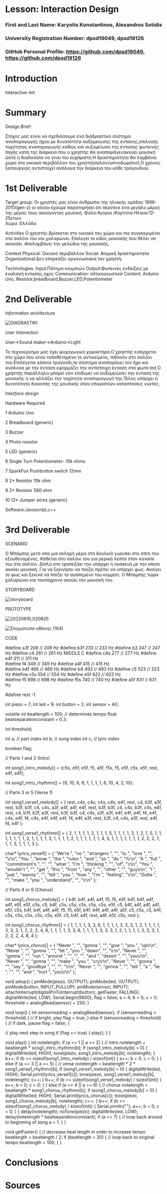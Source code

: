 # Lesson: Interaction Design

### First and Last Name: Karyotis Konstantinos, Alexandros Sotidis
### University Registration Number: dpsd19049, dpsd19126 
### GitHub Personal Profile: https://github.com/dpsd19049, https://github.com/dpsd19126

# Introduction
Interactive-Art
# Summary
Design Brief:


Στόχος μας είναι να σχεδιάσουμε ένα διαδραστικό σύστημα αναπαραγωγής ήχου με δυνατότητα αυξομείωσης της έντασης,επιλογής ταχύτητας αναπαραγωγής καθώς  και αυξομείωση της έντασης φωτεινής πηγής κατά της διάρκεια που ο χρηστής θα αναπαράγει/ακούει μουσική ώστε η διαδικασία να γίνει πιο ευχάριστη.Η δραστηριότητα θα λαμβάνει χώρο στο οικιακό περιβάλλον του χρηστή(σαλόνι/υπνοδωμάτιο).Ο χρόνος λειτουργιάς αντιστοιχεί ανάλογα την διάρκεια του κάθε τραγουδιού.


# 1st Deliverable

Target group:
	Οι χρηστές μας είναι άνθρωποι της ηλιακής ομάδας 1996-2010(gen-z) οι οποίοι έχουμε παρατηρήσει ότι περνάνε ένα μεγάλο μέρος της μέρας τους ακούγοντας μουσική.
  Φύλο:Αγόρια /Κορίτσια
	Ηλικια:12-25ετων	
	Χώρα :Ελλάδα

Activities 
	Ο χρηστής βρίσκεται στο οικιακό του χώρο και πιο συγκεκριμένα στο σαλόνι του και χαλαρώνει. 
	Επιλεγεί το είδος μουσικής που θέλει να ακούσει.
	Απολαμβάνει την μελώδια της μουσικής.

Context
	Physical: Οικιακό περιβάλλον 
	Social: Ατομική δραστηριότητα 
	Organizational:Δεν επηρεάζει οργανωσιακά τον χρηστή.


Τechnologies: 
	Input:Πάτημα κουμπιών
	Output:Φωτεινές ενδείξεις με εναλαγή εντασης,ηχος
	Communication: οπτικοαουστικά 
	Content: Arduino Uno,  Resistor,breadboard,Buzzer,LED,Potentiometer



# 2nd Deliverable
*Information architecture*



![DIADRASTIKI](https://user-images.githubusercontent.com/100956044/173054574-3adebb13-2a68-4aa4-a0eb-68d8d49d2452.png)



*User Interaction*

User->Sound maker->Arduino->Light


Το τεχνούργημα μας έχει ψυχαγωγικό χαρακτήρα.Ο χρηστής εισέρχεται στο χώρο που είναι τοποθετημένο το αντικείμενο, πιθανόν στο σαλόνι του.Επιλέγεται κάποιο τραγούδι,το σύστημα αναπαράγει τον ήχο  και ανάλογα με την ένταση εφαρμόζει την αντίστοιχη ένταση στα φωτά led.Ο χρηστής παράλληλα μπορεί εάν επιθυμεί να αυξομειώσει την ένταση της μουσικής η να αλλάξει την ταχύτητα αναπαραγωγή της.Τέλος υπάρχει η δυνατότητα διακοπής της μουσικής όταν επικρατούν καταστάσεις νυκτός.


*Interface design*


Hardware Required

1       Arduino Uno	

2	Breadboard (generic)

3      Buzzer

4     Photo resistor  

5     LED (generic)  

6      Single Turn Potentiometer- 10k ohms

7     SparkFun Pushbutton switch 12mm

8     2*  Resistor 10k ohm

9    2*	Resistor 560 ohm

10    12*  Jumper wires (generic)



	
	

Software:Javascript,c++



# 3rd Deliverable 


SCENARIO



Ο Μπάμπης μετά από μια σκληρή μέρα στη δουλειά γυρνάει στο σπίτι του εξουθενομένος. Κάθεται στο σαλόνι του για μερικά λεπτά στον καναπέ του στο σαλόνι. Δίπλα στο τραπεζάκι του υπάρχει η συσκευή με την οποία ακούει μουσική. Για να ξεκινήσει να παίζει πρέπει να υπάρχει φως. Ανοίγει το φως και ξεκινά να παίζει το αγαπημένο του κομμάτι. Ο Μπάμπης τώρα χαλαρώνει και ταυτόχρονα ακούει την μουσική του.





STORYBOARD




![storyboard](https://user-images.githubusercontent.com/100956044/172960634-35bbe153-cb4c-469e-8840-0d1d3e5ffdd1.jpg)



PROTOTYPE




![20220610_020825](https://user-images.githubusercontent.com/100956044/172960802-c643d26e-886b-45a7-a24c-56328a2de950.jpg)




![Στιγμιότυπο οθόνης (164)](https://user-images.githubusercontent.com/100956044/172961049-c22775e9-933b-4104-8a34-6f6f4f7df94d.png)



CODE

#define  a3f    208     // 208 Hz
#define  b3f    233     // 233 Hz
#define  b3     247     // 247 Hz
#define  c4     261     // 261 Hz MIDDLE C
#define  c4s    277     // 277 Hz
#define  e4f    311     // 311 Hz    
#define  f4     349     // 349 Hz 
#define  a4f    415     // 415 Hz  
#define  b4f    466     // 466 Hz 
#define  b4     493     // 493 Hz 
#define  c5     523     // 523 Hz 
#define  c5s    554     // 554 Hz
#define  e5f    622     // 622 Hz  
#define  f5     698     // 698 Hz 
#define  f5s    740     // 740 Hz
#define  a5f    831     // 831 Hz 

#define rest    -1

int piezo = 7;
int led = 9;
int button = 2;
int sensor = A0;

volatile int beatlength = 100; // determines tempo
float beatseparationconstant = 0.3;

int threshold;

int a; // part index
int b; // song index
int c; // lyric index

boolean flag;

// Parts 1 and 2 (Intro)

int song1_intro_melody[] =
{c5s, e5f, e5f, f5, a5f, f5s, f5, e5f, c5s, e5f, rest, a4f, a4f};

int song1_intro_rhythmn[] =
{6, 10, 6, 6, 1, 1, 1, 1, 6, 10, 4, 2, 10};

// Parts 3 or 5 (Verse 1)

int song1_verse1_melody[] =
{ rest, c4s, c4s, c4s, c4s, e4f, rest, c4, b3f, a3f,
  rest, b3f, b3f, c4, c4s, a3f, a4f, a4f, e4f,
  rest, b3f, b3f, c4, c4s, b3f, c4s, e4f, rest, c4, b3f, b3f, a3f,
  rest, b3f, b3f, c4, c4s, a3f, a3f, e4f, e4f, e4f, f4, e4f,
  c4s, e4f, f4, c4s, e4f, e4f, e4f, f4, e4f, a3f,
  rest, b3f, c4, c4s, a3f, rest, e4f, f4, e4f
};

int song1_verse1_rhythmn[] =
{ 2, 1, 1, 1, 1, 2, 1, 1, 1, 5,
  1, 1, 1, 1, 3, 1, 2, 1, 5,
  1, 1, 1, 1, 1, 1, 1, 2, 1, 1, 1, 1, 3,
  1, 1, 1, 1, 2, 1, 1, 1, 1, 1, 1, 4,
  5, 1, 1, 1, 1, 1, 1, 1, 2, 2,
  2, 1, 1, 1, 3, 1, 1, 1, 3
};

char* lyrics_verse1[] =
{ "We're ", "no ", "strangers ", "", "to ", "love ", "", "\r\n",
  "You ", "know ", "the ", "rules ", "and ", "so ", "do ", "I\r\n",
  "A ", "full ", "commitment's ", "", "", "what ", "I'm ", "thinking ", "", "of", "\r\n",
  "You ", "wouldn't ", "", "get ", "this ", "from ", "any ", "", "other ", "", "guy\r\n",
  "I ", "just ", "wanna ", "", "tell ", "you ", "how ", "I'm ", "feeling", "\r\n",
  "Gotta ", "", "make ", "you ", "understand", "", "\r\n"
};

// Parts 4 or 6 (Chorus)

int song1_chorus_melody[] =
{ b4f, b4f, a4f, a4f,
  f5, f5, e5f, b4f, b4f, a4f, a4f, e5f, e5f, c5s, c5, b4f,
  c5s, c5s, c5s, c5s,
  c5s, e5f, c5, b4f, a4f, a4f, a4f, e5f, c5s,
  b4f, b4f, a4f, a4f,
  f5, f5, e5f, b4f, b4f, a4f, a4f, a5f, c5, c5s, c5, b4f,
  c5s, c5s, c5s, c5s,
  c5s, e5f, c5, b4f, a4f, rest, a4f, e5f, c5s, rest
};

int song1_chorus_rhythmn[] =
{ 1, 1, 1, 1,
  3, 3, 6, 1, 1, 1, 1, 3, 3, 3, 1, 2,
  1, 1, 1, 1,
  3, 3, 3, 1, 2, 2, 2, 4, 8,
  1, 1, 1, 1,
  3, 3, 6, 1, 1, 1, 1, 3, 3, 3, 1, 2,
  1, 1, 1, 1,
  3, 3, 3, 1, 2, 2, 2, 4, 8, 4
};

char* lyrics_chorus[] =
{ "Never ", "", "gonna ", "", "give ", "you ", "up\r\n",
  "Never ", "", "gonna ", "", "let ", "you ", "down", "", "\r\n",
  "Never ", "", "gonna ", "", "run ", "around ", "", "", "", "and ", "desert ", "", "you\r\n",
  "Never ", "", "gonna ", "", "make ", "you ", "cry\r\n",
  "Never ", "", "gonna ", "", "say ", "goodbye ", "", "", "\r\n",
  "Never ", "", "gonna ", "", "tell ", "a ", "lie ", "", "", "and ", "hurt ", "you\r\n"
};

void setup()
{
  pinMode(piezo, OUTPUT);
  pinMode(led, OUTPUT);
  pinMode(button, INPUT_PULLUP);
  pinMode(sensor, INPUT);
  attachInterrupt(digitalPinToInterrupt(button), getFaster, FALLING);
  digitalWrite(led, LOW);
  Serial.begin(9600);
  flag = false;
  a = 4;
  b = 0;
  c = 0;
  threshold = analogRead(sensor) + 250;
}

void loop()
{
  int sensorreading = analogRead(sensor);
  if (sensorreading < threshold) { // if bright, play
    flag = true;
  }
  else if (sensorreading > threshold) { // if dark, pause
    flag = false;
  }

  // play next step in song
  if (flag == true) {
    play();
  }
}

void play() {
  int notelength;
  if (a == 1 || a == 2) {
    // intro
    notelength = beatlength * song1_intro_rhythmn[b];
    if (song1_intro_melody[b] > 0) {
      digitalWrite(led, HIGH);
      tone(piezo, song1_intro_melody[b], notelength);
    }
    b++;
    if (b >= sizeof(song1_intro_melody) / sizeof(int)) {
      a++;
      b = 0;
      c = 0;
    }
  }
  else if (a == 3 || a == 5) {
    // verse
    notelength = beatlength * 2 * song1_verse1_rhythmn[b];
    if (song1_verse1_melody[b] > 0) {
      digitalWrite(led, HIGH);
      Serial.print(lyrics_verse1[c]);
      tone(piezo, song1_verse1_melody[b], notelength);
      c++;
    }
    b++;
    if (b >= sizeof(song1_verse1_melody) / sizeof(int)) {
      a++;
      b = 0;
      c = 0;
    }
  }
  else if (a == 4 || a == 6) {
    // chorus
    notelength = beatlength * song1_chorus_rhythmn[b];
    if (song1_chorus_melody[b] > 0) {
      digitalWrite(led, HIGH);
      Serial.print(lyrics_chorus[c]);
      tone(piezo, song1_chorus_melody[b], notelength);
      c++;
    }
    b++;
    if (b >= sizeof(song1_chorus_melody) / sizeof(int)) {
      Serial.println("");
      a++;
      b = 0;
      c = 0;
    }
  }
  delay(notelength);
  noTone(piezo);
  digitalWrite(led, LOW);
  delay(notelength * beatseparationconstant);
  if (a == 7) { // loop back around to beginning of song
    a = 1;
  }
}

void getFaster() { // decrease beat length in order to increase tempo
  beatlength = beatlength / 2;
  if (beatlength < 20) { // loop back to original tempo
    beatlength = 100;
  }
}



# Conclusions



# Sources
